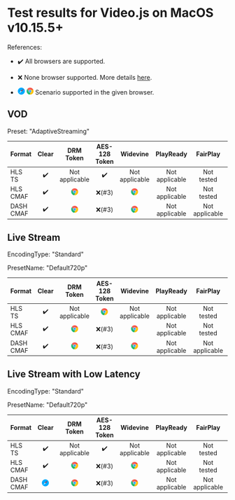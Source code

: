 # Test results for Video.js on MacOS v10.15.5+

References:

- ✔️ All browsers are supported.

- ❌ None browser supported. More details [here](issues.md).

- ![safari](../../icons/safari.png) ![chrome](../../icons/chrome.png) Scenario supported in the given browser.

## VOD

Preset: "AdaptiveStreaming"

| Format | Clear | DRM Token | AES-128 Token | Widevine | PlayReady | FairPlay | AES-128 | Sidecar captions |
| --------- | :---: | :---: | :----------------------------------------------------------: | :----------------------------------------------------------: | :------: | :----------------------------------------------------------: | :------: | :------: |
| HLS TS    | ✔️ | Not applicable | ✔️ | Not applicable | Not applicable | Not tested | ✔️ | ✔️ |
| HLS CMAF  | ✔️ | ![chrome](../../icons/chrome.png) | ❌(#3) | ![chrome](../../icons/chrome.png) | Not applicable | Not tested | ❌(#3) | ✔️ |
| DASH CMAF | ✔️ | ![chrome](../../icons/chrome.png) | ❌(#3) | ![chrome](../../icons/chrome.png) | Not applicable | Not applicable | ❌(#3) | ✔️ |

## Live Stream

EncodingType: "Standard"

PresetName: "Default720p"

| Format | Clear | DRM Token | AES-128 Token | Widevine | PlayReady | FairPlay | AES-128 | Live Transcription |
| --------- | :---: | :---: | :----------------------------------------------------------: | :----------------------------------------------------------: | :------: | :----------------------------------------------------------: | :------: | :------: |
| HLS TS    | ✔️ | Not applicable | ![chrome](../../icons/chrome.png) | Not applicable | Not applicable | Not tested | ✔️ | ✔️ |
| HLS CMAF  | ✔️ | ![chrome](../../icons/chrome.png) | ❌(#3) | ![chrome](../../icons/chrome.png) | Not applicable | Not tested | ❌(#3) | ![safari](../../icons/safari.png) |
| DASH CMAF | ✔️ | ![chrome](../../icons/chrome.png) | ❌(#3) | ![chrome](../../icons/chrome.png) | Not applicable | Not applicable | ❌(#3) | ❌(#7) |

## Live Stream with Low Latency

EncodingType: "Standard"

PresetName: "Default720p"

| Format | Clear | DRM Token | AES-128 Token | Widevine | PlayReady | FairPlay | AES-128 |
| --------- | :---: | :---: | :----------------------------------------------------------: | :----------------------------------------------------------: | :------: | :----------------------------------------------------------: | :----------------------------------------------------------: |
| HLS TS    | ✔️ | Not applicable | ✔️ | Not applicable | Not applicable | Not tested | ✔️ |
| HLS CMAF  | ✔️ | ![chrome](../../icons/chrome.png) | ❌(#3) | ![chrome](../../icons/chrome.png) | Not applicable | Not tested | ❌(#3) |
| DASH CMAF | ![safari](../../icons/safari.png) | ![chrome](../../icons/chrome.png) | ❌(#3) | ![chrome](../../icons/chrome.png) | Not applicable | Not applicable | ❌(#3) |